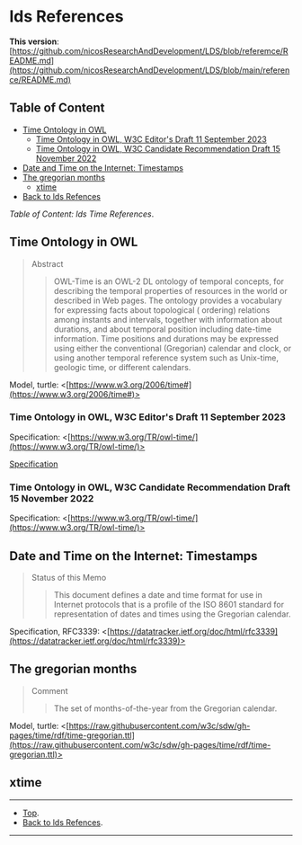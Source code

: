 # lds References

**This version**:
[https://github.com/nicosResearchAndDevelopment/LDS/blob/referemce/README.md](https://github.com/nicosResearchAndDevelopment/LDS/blob/main/reference/README.md)

## Table of Content

- [Time Ontology in OWL](#time-ontology-in-owl)
    - [Time Ontology in OWL, W3C Editor's Draft 11 September 2023](#time-ontology-in-owl-w3c-editors-draft-11-september-2023)
    - [Time Ontology in OWL, W3C Candidate Recommendation Draft 15 November 2022](#time-ontology-in-owl-w3c-candidate-recommendation-draft-15-november-2022)
- [Date and Time on the Internet: Timestamps](#)
- [The gregorian months](#time-ontology-in-owl)
    - [xtime](#xtime)
- [Back to lds Refences](../README.md)

*Table of Content: lds Time References*.

## Time Ontology in OWL

> Abstract
> > OWL-Time is an OWL-2 DL ontology of temporal concepts, for describing the temporal properties of resources in the
> > world or described in Web pages. The ontology provides a vocabulary for expressing facts about topological (
> > ordering)
> > relations among instants and intervals, together with information about durations, and about temporal position
> > including
> > date-time information. Time positions and durations may be expressed using either the conventional (Gregorian)
> > calendar
> > and clock, or using another temporal reference system such as Unix-time, geologic time, or different calendars.

Model, turtle: <[https://www.w3.org/2006/time#](https://www.w3.org/2006/time#)>

### Time Ontology in OWL, W3C Editor's Draft 11 September 2023

Specification: <[https://www.w3.org/TR/owl-time/](https://www.w3.org/TR/owl-time/)>

[Specification](https://www.w3.org/TR/owl-time/)

### Time Ontology in OWL, W3C Candidate Recommendation Draft 15 November 2022

Specification: <[https://www.w3.org/TR/owl-time/](https://www.w3.org/TR/owl-time/)>

## Date and Time on the Internet: Timestamps

> Status of this Memo
> > This document defines a date and time format for use in Internet
> > protocols that is a profile of the ISO 8601 standard for
> > representation of dates and times using the Gregorian calendar.

Specification, RFC3339: <[https://datatracker.ietf.org/doc/html/rfc3339](https://datatracker.ietf.org/doc/html/rfc3339)>

## The gregorian months

> Comment
> > The set of months-of-the-year from the Gregorian calendar.

Model,
turtle: <[https://raw.githubusercontent.com/w3c/sdw/gh-pages/time/rdf/time-gregorian.ttl](https://raw.githubusercontent.com/w3c/sdw/gh-pages/time/rdf/time-gregorian.ttl)>

## xtime

---

- [Top](#table-of-content).
- [Back to lds Refences](../README.md).

---